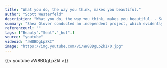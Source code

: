 ```yaml
---
title: "What you do, the way you think, makes you beautiful."
author: "Scott Westerfeld"
description: "What you do, the way you think, makes you beautiful. - Scott Westerfeld quotes from GetInspired365.com"
summary: "Shea Glover conducted an independent project, which evidently turned into a social experiment halfway through, regarding beauty at her performing arts high school in Chicago. She wants to clarify that her intentions were not to get a reaction out of people. She was simply filming beauty and this is the result."
referenceurl: ""
tags: ["Beauty","Seal","_hof",]
source: "youtube"
videoid: "aW8BDgLpZkI"
image: "https://img.youtube.com/vi/aW8BDgLpZkI/0.jpg"
---
```


{{< youtube aW8BDgLpZkI >}}

